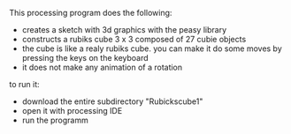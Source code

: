 
This processing program does the following:
- creates a sketch with 3d graphics with the peasy library
- constructs a rubiks cube 3 x 3 composed of 27 cubie objects
- the cube is like a realy rubiks cube. you can make it do some moves by pressing the keys on the keyboard
- it does not make any animation of a rotation

to run it:
- download the entire subdirectory "Rubickscube1"
- open it with processing IDE
- run the programm

